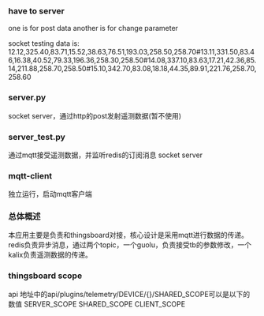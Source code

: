 ### have to server 
one is for post data
another is for change parameter

socket testing data is:
12.12,325.40,83.71,15.52,38.63,76.51,193.03,258.50,258.70#13.11,331.50,83.46,16.38,40.52,79.33,196.36,258.30,258.50#14.08,337.10,83.63,17.21,42.36,85.14,211.88,258.70,258.50#15.10,342.70,83.08,18.18,44.35,89.91,221.76,258.70,258.60

### server.py
socket server，通过http的post发射遥测数据(暂不使用)
### server_test.py
通过mqtt接受遥测数据，并监听redis的订阅消息
socket server
### mqtt-client
独立运行，启动mqtt客户端

### 总体概述
本应用主要是负责和thingsboard对接，核心设计是采用mqtt进行数据的传递。
redis负责异步消息，通过两个topic，一个guolu，负责接受tb的参数修改，一个kalix负责遥测数据的传递。

### thingsboard scope
api 地址中的api/plugins/telemetry/DEVICE/{}/SHARED_SCOPE可以是以下的数值
SERVER_SCOPE
SHARED_SCOPE
CLIENT_SCOPE